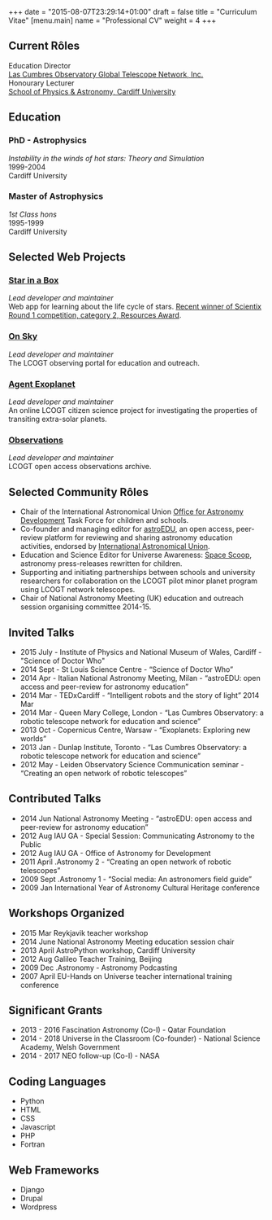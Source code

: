 +++
date = "2015-08-07T23:29:14+01:00"
draft = false
title = "Curriculum Vitae"
[menu.main]
name = "Professional CV"
weight = 4
+++
## Current Rôles

Education Director   
[Las Cumbres Observatory Global Telescope Network, Inc.](http://lcogt.net)    
Honourary Lecturer   
[School of Physics & Astronomy, Cardiff University](http://www.astro.cardiff.ac.uk)   


## Education
### PhD - Astrophysics
*Instability in the winds of hot stars: Theory and Simulation*   
1999-2004   
Cardiff University  

### Master of Astrophysics
*1st Class hons*  
1995-1999  
Cardiff University  

## Selected Web Projects

### [Star in a Box](http://lcogt.net/starinabox)
*Lead developer and maintainer*  
Web app for learning about the life cycle of stars. [Recent winner of Scientix Round 1 competition, category 2, Resources Award](http://www.iau.org/news/announcements/detail/ann14032/).

### [On Sky](http://lcogt.net/blog/egomez/introducing-sky)
*Lead developer and maintainer*  
The LCOGT observing portal for education and outreach.

### [Agent Exoplanet](http://lcogt.net/agentexoplanet)
*Lead developer and maintainer*  
An online LCOGT citizen science project for investigating the properties of transiting extra-solar planets.   

### [Observations](http://lcogt.net/observations )
*Lead developer and maintainer*  
LCOGT open access observations archive.

## Selected Community Rôles
- Chair of the International Astronomical Union [Office for Astronomy Development](http://astro4dev.org) Task Force for children and schools.
- Co-founder and managing editor for [astroEDU](http://iau.org/astroedu), an open access, peer-review platform for reviewing and sharing astronomy education activities, endorsed by [International Astronomical Union](http://iau.org).
- Education and Science Editor for Universe Awareness: [Space Scoop](http://unawe.org/kids), astronomy press-releases rewritten for children. 
- Supporting and initiating partnerships between schools and university researchers for collaboration on the LCOGT pilot minor planet program using LCOGT network telescopes. 
- Chair of National Astronomy Meeting (UK) education and outreach session organising committee 2014-15.

## Invited Talks
- 2015 July - Institute of Physics and National Museum of Wales, Cardiff - "Science of Doctor Who"
- 2014 Sept - St Louis Science Centre - “Science of Doctor Who”
- 2014 Apr - Italian National Astronomy Meeting, Milan  - “astroEDU: open access and peer-review for astronomy education”
- 2014 Mar - TEDxCardiff - “Intelligent robots and the story of light” 2014 Mar
- 2014 Mar - Queen Mary College, London - “Las Cumbres Observatory: a robotic telescope network for education and science” 
- 2013 Oct - Copernicus Centre, Warsaw - “Exoplanets: Exploring new worlds”
- 2013 Jan - Dunlap Institute, Toronto - “Las Cumbres Observatory: a robotic telescope network for education and science” 
- 2012 May - Leiden Observatory Science Communication seminar  - “Creating an open network of robotic telescopes”

## Contributed Talks
- 2014 Jun National Astronomy Meeting - “astroEDU: open access and peer-review for astronomy education”
- 2012 Aug IAU GA - Special Session: Communicating Astronomy to the Public 
- 2012 Aug IAU GA - Office of Astronomy for Development 
- 2011 April .Astronomy 2 - “Creating an open network of robotic telescopes” 
- 2009 Sept .Astronomy 1 - “Social media: An astronomers field guide” 
- 2009 Jan International Year of Astronomy Cultural Heritage conference

## Workshops Organized
- 2015 Mar Reykjavik teacher workshop
- 2014 June National Astronomy Meeting education session chair
- 2013 April AstroPython workshop, Cardiff University
- 2012 Aug Galileo Teacher Training, Beijing 
- 2009 Dec .Astronomy - Astronomy Podcasting 
- 2007 April EU-Hands on Universe teacher international training conference 

## Significant Grants
- 2013 - 2016 Fascination Astronomy (Co-I) - Qatar Foundation
- 2014 - 2018 Universe in the Classroom (Co-founder) - National Science Academy, Welsh Government
- 2014 - 2017 NEO follow-up (Co-I) - NASA 

## Coding Languages

- Python
- HTML
- CSS
- Javascript
- PHP
- Fortran

## Web Frameworks
- Django
- Drupal
- Wordpress